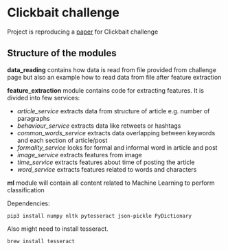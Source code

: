 # Clickbait challenge #
Project is reproducing a [paper](https://arxiv.org/pdf/1710.06699.pdf) for Clickbait challenge

## Structure of the modules ##
**data_reading** contains how data is read from file provided from challenge page but also an example how to read data from file after feature extraction

**feature_extraction** module contains code for extracting features. It is divided into few services: 

- *article_service* extracts data from structure of article e.g. number of paragraphs
- *behaviour_service* extracts data like retweets or hashtags
-  *common_words_service* extracts data overlapping between keywords and each section of article/post
- *formality_service* looks for formal and informal word in article and post
- *image_service* extracts features from image
- *time_service* extracts features about time of posting the article
- *word_service* extracts features related to words and characters

**ml** module will contain all content related to Machine Learning to perform classification

Dependencies:
```python3
pip3 install numpy nltk pytesseract json-pickle PyDictionary
```
Also might need to install tesseract.
```
brew install tesseract
```